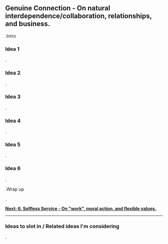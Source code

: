 ## Genuine Connection - On natural interdependence/collaboration, relationships, and business.

.Intro

### Idea 1

.

### Idea 2

.

### Idea 3

.

### Idea 4

.

### Idea 5

.

### Idea 6

.

.Wrap up

.

[**Next: 6. Selfless Service - On "work", moral action, and flexible values.**](https://skillofliving.com/6)


****

### Ideas to slot in / Related ideas I'm considering

.




